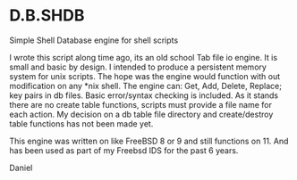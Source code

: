 # D.B.SHDB
Simple Shell Database engine for shell scripts

I wrote this script along time ago, its an old school Tab file io engine.
It is small and basic by design.
I intended to produce a persistent memory system for unix scripts.
The hope was the engine would function with out modification on any *nix shell.
The engine can: Get, Add, Delete, Replace; key pairs in db files.
Basic error/syntax checking is included.
As it stands there are no create table functions, scripts must provide a file name for each action.
My decision on a db table file directory and create/destroy table functions has not been made yet.

This engine was written on like FreeBSD 8 or 9 and still functions on 11. And has been used as part of my Freebsd IDS for the past 6 years.

Daniel

